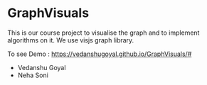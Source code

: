 # GraphVisuals

This is our course project to visualise the graph and to implement algorithms on it.
We use visjs graph library.

To see Demo : https://vedanshugoyal.github.io/GraphVisuals/#

- Vedanshu Goyal
- Neha Soni
